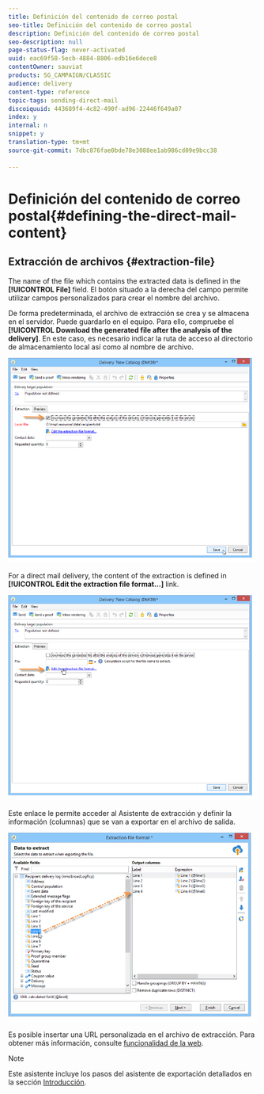```yaml
---
title: Definición del contenido de correo postal
seo-title: Definición del contenido de correo postal
description: Definición del contenido de correo postal
seo-description: null
page-status-flag: never-activated
uuid: eac69f58-5ecb-4884-8806-edb16e6dece8
contentOwner: sauviat
products: SG_CAMPAIGN/CLASSIC
audience: delivery
content-type: reference
topic-tags: sending-direct-mail
discoiquuid: 443689f4-4c82-490f-ad96-22446f649a07
index: y
internal: n
snippet: y
translation-type: tm+mt
source-git-commit: 7dbc876fae0bde78e3088ee1ab986cd09e9bcc38

---
```



# Definición del contenido de correo postal{#defining-the-direct-mail-content}

## Extracción de archivos {#extraction-file}

The name of the file which contains the extracted data is defined in the **[!UICONTROL File]** field. El botón situado a la derecha del campo permite utilizar campos personalizados para crear el nombre del archivo.

De forma predeterminada, el archivo de extracción se crea y se almacena en el servidor. Puede guardarlo en el equipo. Para ello, compruebe el **[!UICONTROL Download the generated file after the analysis of the delivery]**. En este caso, es necesario indicar la ruta de acceso al directorio de almacenamiento local así como al nombre de archivo.

![](assets/s_ncs_user_mail_delivery_local_file.png)

For a direct mail delivery, the content of the extraction is defined in **[!UICONTROL Edit the extraction file format...]** link.

![](assets/s_ncs_user_mail_delivery_format_link.png)

Este enlace le permite acceder al Asistente de extracción y definir la información (columnas) que se van a exportar en el archivo de salida.

![](assets/s_ncs_user_mail_delivery_format_wz.png)

Es posible insertar una URL personalizada en el archivo de extracción. Para obtener más información, consulte [funcionalidad de la web](../../web/using/publishing-a-web-form.md).

>[!NOTE]
>
>Este asistente incluye los pasos del asistente de exportación detallados en la sección [Introducción](../../platform/using/exporting-data.md#export-wizard).
